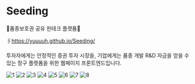 # Seeding

🌱품종보호권 공유 핀테크 플랫폼🌱

🖇https://yuuuuh.github.io/Seeding/

투자자에게는 안정적인 증권 투자 시장을, 기업에게는 품종 개발 R&D 자금을 얻을 수 있는 창구 플랫폼을 위한
웹페이지 프론트엔드입니다.


![1](https://user-images.githubusercontent.com/80559299/155299749-0d118ed5-a0dc-4474-bba0-0a7889b41fe3.png)
![2](https://user-images.githubusercontent.com/80559299/155299758-5588288b-06ad-4f40-8e5b-7a3add4d4a40.png)
![3](https://user-images.githubusercontent.com/80559299/155299761-c7d23858-26d9-45cf-8da0-6a308a5f9a55.png)
![4](https://user-images.githubusercontent.com/80559299/155299764-00b51cd5-3cd3-4fda-bf2a-0dc1a8c36a1a.png)
![5](https://user-images.githubusercontent.com/80559299/155299772-83eb4c9a-43e4-4ee4-ac83-b92eba7aab3a.png)
![6](https://user-images.githubusercontent.com/80559299/155299775-4eb3d535-58e6-4f25-b9d9-136fccad33fa.png)
![7](https://user-images.githubusercontent.com/80559299/155299780-3f14810c-0a79-4ce1-b988-c0cf17e88661.png)
![8](https://user-images.githubusercontent.com/80559299/155299785-2f474ec7-6052-4fe7-90c2-269ef3a23f9e.png)
